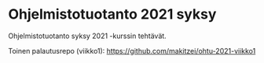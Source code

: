 # Ohjelmistotuotanto 2021 syksy
Ohjelmistotuotanto syksy 2021 -kurssin tehtävät.

Toinen palautusrepo (viikko1): https://github.com/makitzei/ohtu-2021-viikko1
